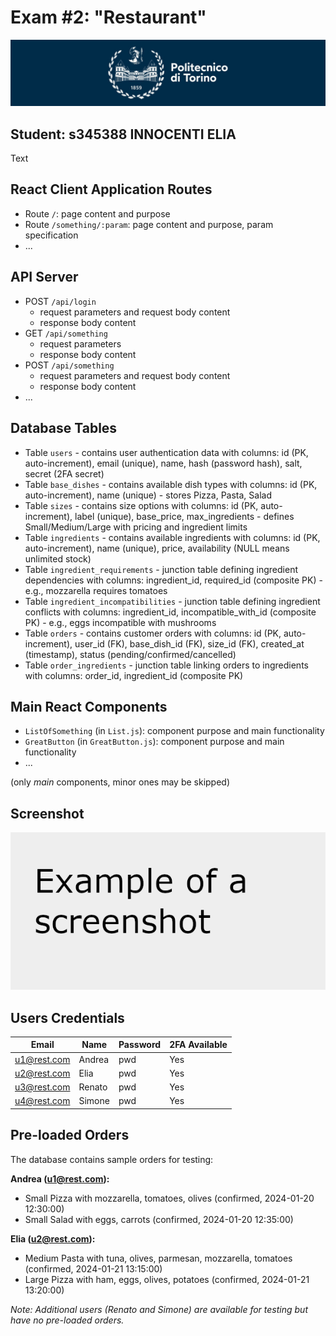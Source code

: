 <!-- [![Review Assignment Due Date](https://classroom.github.com/assets/deadline-readme-button-22041afd0340ce965d47ae6ef1cefeee28c7c493a6346c4f15d667ab976d596c.svg)](https://classroom.github.com/a/xnU44QZi) -->
# Exam #2: "Restaurant"

![polito_logo](resources/logo_polito.jpg)

## Student: s345388 INNOCENTI ELIA 

Text

## React Client Application Routes

- Route `/`: page content and purpose
- Route `/something/:param`: page content and purpose, param specification
- ...

## API Server

- POST `/api/login`
  - request parameters and request body content
  - response body content
- GET `/api/something`
  - request parameters
  - response body content
- POST `/api/something`
  - request parameters and request body content
  - response body content
- ...

## Database Tables

- Table `users` - contains user authentication data with columns: id (PK, auto-increment), email (unique), name, hash (password hash), salt, secret (2FA secret)
- Table `base_dishes` - contains available dish types with columns: id (PK, auto-increment), name (unique) - stores Pizza, Pasta, Salad
- Table `sizes` - contains size options with columns: id (PK, auto-increment), label (unique), base_price, max_ingredients - defines Small/Medium/Large with pricing and ingredient limits
- Table `ingredients` - contains available ingredients with columns: id (PK, auto-increment), name (unique), price, availability (NULL means unlimited stock)
- Table `ingredient_requirements` - junction table defining ingredient dependencies with columns: ingredient_id, required_id (composite PK) - e.g., mozzarella requires tomatoes
- Table `ingredient_incompatibilities` - junction table defining ingredient conflicts with columns: ingredient_id, incompatible_with_id (composite PK) - e.g., eggs incompatible with mushrooms
- Table `orders` - contains customer orders with columns: id (PK, auto-increment), user_id (FK), base_dish_id (FK), size_id (FK), created_at (timestamp), status (pending/confirmed/cancelled)
- Table `order_ingredients` - junction table linking orders to ingredients with columns: order_id, ingredient_id (composite PK)

## Main React Components

- `ListOfSomething` (in `List.js`): component purpose and main functionality
- `GreatButton` (in `GreatButton.js`): component purpose and main functionality
- ...

(only _main_ components, minor ones may be skipped)

## Screenshot

![Screenshot](./resources/screenshots/screenshot.png)

## Users Credentials

| Email       | Name   | Password | 2FA Available |
|-------------|--------|----------|---------------|
| u1@rest.com | Andrea | pwd      | Yes           |
| u2@rest.com | Elia   | pwd      | Yes           |
| u3@rest.com | Renato | pwd      | Yes           |
| u4@rest.com | Simone | pwd      | Yes           |

## Pre-loaded Orders

The database contains sample orders for testing:

**Andrea (u1@rest.com):**
- Small Pizza with mozzarella, tomatoes, olives (confirmed, 2024-01-20 12:30:00)
- Small Salad with eggs, carrots (confirmed, 2024-01-20 12:35:00)

**Elia (u2@rest.com):**
- Medium Pasta with tuna, olives, parmesan, mozzarella, tomatoes (confirmed, 2024-01-21 13:15:00)
- Large Pizza with ham, eggs, olives, potatoes (confirmed, 2024-01-21 13:20:00)

*Note: Additional users (Renato and Simone) are available for testing but have no pre-loaded orders.*
